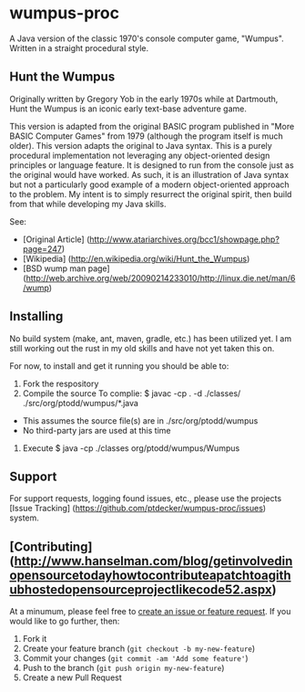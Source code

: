 wumpus-proc
===========

A Java version of the classic 1970's console computer game, "Wumpus". Written in a straight procedural style.

## Hunt the Wumpus

Originally written by Gregory Yob in the early 1970s while at Dartmouth, Hunt the Wumpus is an iconic early text-base adventure game.

This version is adapted from the original BASIC program published in "More BASIC Computer Games" from 1979 (although the program itself is much older).  This version adapts the original to Java syntax.  This is a purely procedural implementation not leveraging any object-oriented design principles or language feature.  It is designed to run from the console just as the original would have worked.  As such, it is an illustration of Java syntax but not a particularly good example of a modern object-oriented approach to the problem.  My intent is to simply resurrect the original spirit, then build from that while developing my Java skills.

See:

* [Original Article] (http://www.atariarchives.org/bcc1/showpage.php?page=247)
* [Wikipedia] (http://en.wikipedia.org/wiki/Hunt_the_Wumpus)
* [BSD wump man page] (http://web.archive.org/web/20090214233010/http://linux.die.net/man/6/wump)

## Installing

No build system (make, ant, maven, gradle, etc.) has been utilized yet. I am still working out the rust in my old skills and have not yet taken this on.

For now, to install and get it running you should be able to:

1. Fork the respository
1. Compile the source
To complie:
	$ javac -cp . -d ./classes/ ./src/org/ptodd/wumpus/*.java
 * This assumes the source file(s) are in ./src/org/ptodd/wumpus
 * No third-party jars are used at this time
1. Execute
	$ java -cp ./classes org/ptodd/wumpus/Wumpus

## Support

For support requests, logging found issues, etc., please use the projects [Issue Tracking] (https://github.com/ptdecker/wumpus-proc/issues) system.

## [Contributing] (http://www.hanselman.com/blog/getinvolvedinopensourcetodayhowtocontributeapatchtoagithubhostedopensourceprojectlikecode52.aspx)

At a minumum, please feel free to [create an issue or feature request](https://github.com/ptdecker/wumpus-proc/issues). If you would like to go further, then:

1. Fork it
1. Create your feature branch (`git checkout -b my-new-feature`)
1. Commit your changes (`git commit -am 'Add some feature'`)
1. Push to the branch (`git push origin my-new-feature`)
1. Create a new Pull Request